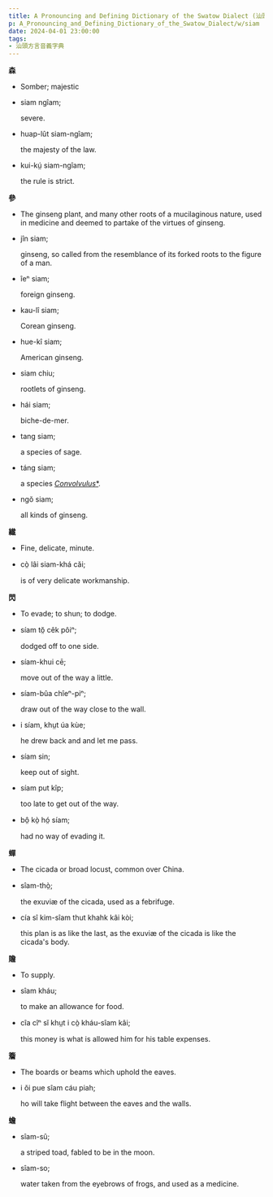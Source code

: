 ```yaml
---
title: A Pronouncing and Defining Dictionary of the Swatow Dialect (汕頭方言音義字典) / siam
p: A_Pronouncing_and_Defining_Dictionary_of_the_Swatow_Dialect/w/siam
date: 2024-04-01 23:00:00
tags: 
- 汕頭方言音義字典
---
```



**森**
- Somber; majestic

- siam ngîam;

  severe.

- huap-lût siam-ngîam;

  the majesty of the law.

- kui-kṳ́ siam-ngîam;

  the rule is strict.

**參**
- The ginseng plant, and many other roots of a  mucilaginous nature, used in medicine and deemed to partake of the  virtues of ginseng.

- jîn siam;

  ginseng, so called from the resemblance of its forked roots to the figure of a man.

- îeⁿ siam;

  foreign ginseng.

- kau-lî siam;

  Corean ginseng.

- hue-kî siam;

  American ginseng.

- siam chiu;

  rootlets of ginseng.

- hái siam;

  biche-de-mer.

- tang siam;

  a species of sage.

- táng siam;

  a species *[Convolvulus](https://en.wikipedia.org/wiki/Convolvulus)*[*](https://species.wikimedia.org/wiki/Convolvulus).

- ngŏ siam;

  all kinds of ginseng.

**纎**
- Fine, delicate, minute.

- cò̤ lâi siam-khá căi;

  is of very delicate workmanship. 

**閃**
- To evade; to shun; to dodge.

- síam tŏ̤ cêk pôiⁿ;

  dodged off to one side.

- síam-khui cē;

  move out of the way a little.

- síam-bûa chîeⁿ-piⁿ;

  draw out of the way close to the wall.

- i síam, khṳt úa kùe;

  he drew back and and let me pass.

- síam sin;

  keep out of sight.

- síam put kîp;

  too late to get out of the way.

- bô̤ kò̤ hó̤ síam;

  had no way of evading it.

**蟬**
- The cicada or broad locust, common over China.

- sîam-thò̤;

  the exuviæ of the cicada, used as a febrifuge.

- cía sî kim-sîam thut khahk kâi kòi;

  this plan is as like the last, as the exuviæ of the cicada is like the cicada's body.

**贍**
- To supply.

- sîam kháu;

  to make an allowance for food.

- cîa cîⁿ sĭ khṳt i cò̤ kháu-sîam kâi;

  this money is what is allowed him for his table expenses.

**簷**
- The boards or beams which uphold the eaves.

- i ŏi pue sîam cáu piah;

  ho will take flight between the eaves and the walls.

**蟾**

- sîam-sû;

  a striped toad, fabled to be in the moon.

- sîam-so;

  water taken from the eyebrows of frogs, and used as a medicine.